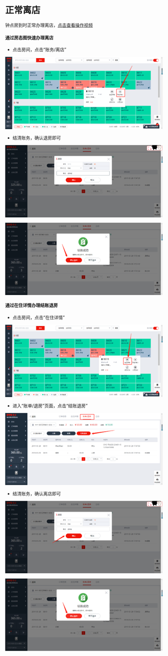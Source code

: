 # 正常离店

钟点房到时正常办理离店，[点击查看操作视频](http://crs-pms-vidio.oss-cn-beijing.aliyuncs.com/%E9%92%9F%E7%82%B9%E6%88%BF%E9%80%80%E6%88%BF.mp4)

#### 通过房态图快速办理离店

* 点击房间，点击“账务/离店”

![](../../../.gitbook/assets/image%20%28211%29.png)

* 结清账务，确认退房即可

![](../../../.gitbook/assets/image%20%28645%29.png)

![](../../../.gitbook/assets/image%20%28511%29.png)

#### 通过在住详情办理结账退房

* 点击房间，点击“在住详情”

![](../../../.gitbook/assets/image%20%28499%29.png)

* 进入“账单/退房”页面，点击“结账退房”

![](../../../.gitbook/assets/image%20%28571%29.png)

* 结清账务，确认离店即可

![](../../../.gitbook/assets/image%20%2819%29.png)

![](../../../.gitbook/assets/image%20%28505%29.png)





